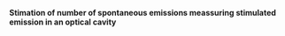 **Stimation of number of spontaneous emissions meassuring stimulated emission in an optical cavity**
